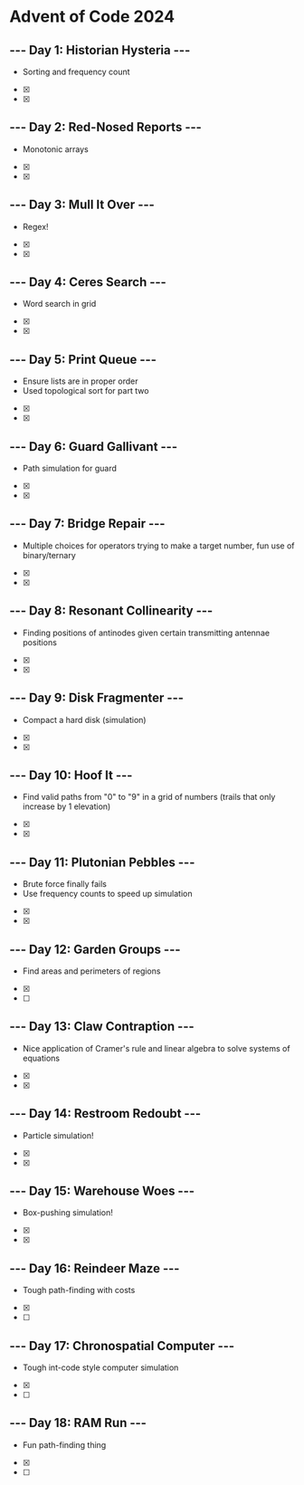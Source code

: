 # Advent of Code 2024

## --- Day 1: Historian Hysteria ---

- Sorting and frequency count
- [x]
- [x]

## --- Day 2: Red-Nosed Reports ---

- Monotonic arrays
- [x]
- [x]

## --- Day 3: Mull It Over ---

- Regex!
- [x]
- [x]

## --- Day 4: Ceres Search ---

- Word search in grid
- [x]
- [x]

## --- Day 5: Print Queue ---

- Ensure lists are in proper order
- Used topological sort for part two
- [x]
- [x]

## --- Day 6: Guard Gallivant ---

- Path simulation for guard
- [x]
- [x]

## --- Day 7: Bridge Repair ---

- Multiple choices for operators trying to make a target number, fun use of binary/ternary
- [x]
- [x]

## --- Day 8: Resonant Collinearity ---

- Finding positions of antinodes given certain transmitting antennae positions
- [x]
- [x]

## --- Day 9: Disk Fragmenter ---

- Compact a hard disk (simulation)
- [x]
- [x]

## --- Day 10: Hoof It ---

- Find valid paths from "0" to "9" in a grid of numbers (trails that only increase by 1 elevation)
- [x]
- [x]

## --- Day 11: Plutonian Pebbles ---

- Brute force finally fails
- Use frequency counts to speed up simulation
- [x]
- [x]

## --- Day 12: Garden Groups ---

- Find areas and perimeters of regions
- [x]
- [ ]

## --- Day 13: Claw Contraption ---

- Nice application of Cramer's rule and linear algebra to solve systems of equations
- [x]
- [x]

## --- Day 14: Restroom Redoubt ---

- Particle simulation!
- [x]
- [x]

## --- Day 15: Warehouse Woes ---

- Box-pushing simulation!
- [x]
- [x]

## --- Day 16: Reindeer Maze ---

- Tough path-finding with costs
- [x]
- [ ]

## --- Day 17: Chronospatial Computer ---

- Tough int-code style computer simulation
- [x]
- [ ]

## --- Day 18: RAM Run ---

- Fun path-finding thing
- [x]
- [ ]

